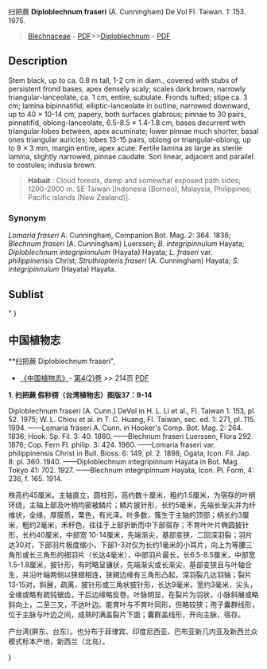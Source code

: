 扫把蕨 **Diploblechnum fraseri** (A. Cunningham) De Vol Fl. Taiwan. 1: 153. 1975.

> [Blechnaceae](http://www.iplant.cn/info/Blechnaceae?t=foc) - [PDF](http://www.iplant.cn/foc/pdf/Blechnaceae.pdf)>>[Diploblechnum](http://www.iplant.cn/info/Diploblechnum?t=foc) - [PDF](http://www.iplant.cn/foc/pdf/Diploblechnum.pdf)

## Description

Stem black, up to ca. 0.8 m tall, 1-2 cm in diam., covered with stubs of persistent frond bases, apex densely scaly; scales dark brown, narrowly triangular-lanceolate, ca. 1 cm, entire, subulate. Fronds tufted; stipe ca. 3 cm; lamina bipinnatifid, elliptic-lanceolate in outline, narrowed downward, up to 40 × 10-14 cm, papery, both surfaces glabrous; pinnae to 30 pairs, pinnatifid, oblong-lanceolate, 6.5-8.5 × 1.4-1.8 cm, bases decurrent with triangular lobes between, apex acuminate; lower pinnae much shorter, basal ones triangular auricles; lobes 13-15 pairs, oblong or triangular-oblong, up to 9 × 3 mm, margin entire, apex acute. Fertile lamina as large as sterile lamina, slightly narrowed, pinnae caudate. Sori linear, adjacent and parallel to costules; indusia brown.

> **Habait** : 
> Cloud forests, damp and somewhat exposed path sides; 1200-2000 m. SE Taiwan [Indonesia (Borneo), Malaysia, Philippines; Pacific islands (New Zealand)].

### Synonym
*Lomaria fraseri* A. Cunningham, Companion Bot. Mag. 2: 364. 1836; *Blechnum fraseri* (A. Cunningham) Luerssen; *B. integripinnulum* Hayata; *Diploblechnum integripinnulum* (Hayata) Hayata; *L. fraseri* var. *philippinensis* Christ; *Struthiopteris fraseri* (A. Cunningham) Hayata; *S. integripinnulum* (Hayata) Hayata.

## Sublist
"
}
## 中国植物志

**扫把蕨 Diploblechnum fraseri",

* [《中国植物志》](http://www.iplant.cn/frps)- [第4(2)卷](http://www.iplant.cn/frps/vol/4(2)) >> 214页 [PDF](http://www.iplant.cn/frps/pdf/4(2)/214.PDF)

**1. 扫把蕨 假秒楞（台湾植物志）图版37：9-14**

Diploblechnum fraseri (A. Cunn.) DeVol in H. L. Li et al., Fl. Taiwan 1: 153, pl. 52. 1975; W. L. Chiou et al. in T. C. Huang, Fl. Taiwan, sec. ed. 1: 271, pl. 115. 1994. ——Lomaria fraseri A. Cunn. in Hooker's Comp. Bot. Mag. 2: 264. 1836; Hook. Sp. Fil. 3: 40. 1860. ——Blechnum fraseri Luerssen, Flora 292. 1876; Cop. Fern Fl. philip. 3: 424. 1960. ——Lomaria fraseri var. philippinensis Christ in Bull. Bioss. 6: 149, pl. 2. 1898; Ogata, Icon. Fil. Jap. 8: pl. 360. 1940. ——Diploblechnum integripinnum Hayata in Bot. Mag. Tokyo 41: 702. 1927. ——Blechnum integripinnum Hayata, Icon. Pl. Form, 4: 236, f. 165. 1914.

株高约45厘米。主轴直立，圆柱形，高约数十厘米，粗约1.5厘米，为宿存的叶柄环绕，主轴上部及叶柄均密被鳞片；鳞片披针形，长约5毫米，先端长渐尖并为纤维状，全缘，厚膜质，栗色，有光泽。叶多数，簇生于主轴的顶部；柄长约3厘米，粗约2毫米，禾秆色，往往于上部折断而中下部宿存；不育叶叶片椭圆披针形，长约40厘米，中部宽 10-14厘米，先端渐尖，基部变狭，二回深羽裂；羽片达30对，下部羽片极度缩小，下部1-3对仅为长约1毫米的小耳片，向上为等腰三角形或长三角形的细羽片（长达4毫米），中部羽片最长，长6.5-8.5厘米，中部宽1.5-1.8厘米，披针形，有时略呈镰状，先端渐尖或长渐尖，基部变狭且与叶轴合生，并沿叶轴两侧以狭翅相连，狭翅边缘有三角形凸起，深羽裂几达羽轴；裂片13-15对，斜展，疏离，披针形或三角状披针形，长达9毫米，宽约3毫米，尖头，全缘或略有疏钝锯齿，干后边缘略反卷。叶脉明显，在裂片为羽状，小脉斜展或略斜向上，二至三叉，不达叶边。能育叶与不育叶同形，但略较狭；孢子囊群线形，位于主脉与叶边之间，成熟时满盖裂片下面；囊群盖线形，开向主脉，宿存。

产台湾(屏东、台东）。也分布于菲律宾、印度尼西亚、巴布亚新几内亚及新西兰众模式标本产地，新西兰（北岛）。

}